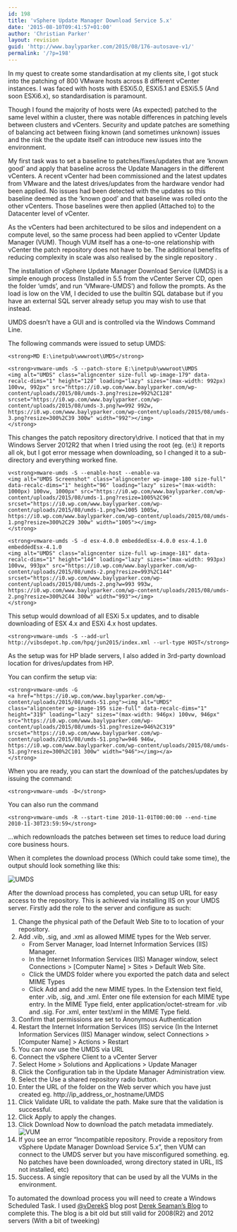 ```yaml
---
id: 198
title: 'vSphere Update Manager Download Service 5.x'
date: '2015-08-10T09:41:57+01:00'
author: 'Christian Parker'
layout: revision
guid: 'http://www.baylyparker.com/2015/08/176-autosave-v1/'
permalink: '/?p=198'
---
```


In my quest to create some standardisation at my clients site, I got stuck into the patching of 800 VMware hosts across 8 different vCenter instances. I was faced with hosts with ESXi5.0, ESXi5.1 and ESXi5.5 (And soon ESXi6.x), so standardisation is paramount.

Though I found the majority of hosts were (As expected) patched to the same level within a cluster, there was notable differences in patching levels between clusters and vCenters. Security and update patches are something of balancing act between fixing known (and sometimes unknown) issues and the risk the the update itself can introduce new issues into the environment.

My first task was to set a baseline to patches/fixes/updates that are ‘known good’ and apply that baseline across the Update Managers in the different vCenters. A recent vCenter had been commissioned and the latest updates from VMware and the latest drives/updates from the hardware vendor had been applied. No issues had been detected with the updates so this baseline deemed as the ‘known good’ and that baseline was rolled onto the other vCenters. Those baselines were then applied (Attached to) to the Datacenter level of vCenter.

As the vCenters had been architectured to be silos and independent on a compute level, so the same process had been applied to vCenter Update Manager (VUM). Though VUM itself has a one-to-one relationship with vCenter the patch repository does not have to be. The additional benefits of reducing complexity in scale was also realised by the single repository .

The installation of vSphere Update Manager Download Service (UMDS) is a simple enough process (Installed in 5.5 from the vCenter Server CD, open the folder ‘umds’, and run ‘VMware-UMDS’) and follow the prompts. As the load is low on the VM, I decided to use the builtin SQL database but if you have an external SQL server already setup you may wish to use that instead.

UMDS doesn’t have a GUI and is controlled via the Windows Command Line.

The following commands were issued to setup UMDS:

```
<strong>MD E:\inetpub\wwwroot\UMDS</strong>
```

```
<strong>vmware-umds -S --patch-store E:\inetpub\wwwroot\UMDS
<img alt="UMDS" class="aligncenter size-full wp-image-179" data-recalc-dims="1" height="128" loading="lazy" sizes="(max-width: 992px) 100vw, 992px" src="https://i0.wp.com/www.baylyparker.com/wp-content/uploads/2015/08/umds-3.png?resize=992%2C128" srcset="https://i0.wp.com/www.baylyparker.com/wp-content/uploads/2015/08/umds-3.png?w=992 992w, https://i0.wp.com/www.baylyparker.com/wp-content/uploads/2015/08/umds-3.png?resize=300%2C39 300w" width="992"></img>
</strong>
```

This changes the patch repository directory\\drive. I noticed that that in my Windows Server 2012R2 that when I tried using the root (eg. (e:\\) it reports all ok, but I got error message when downloading, so I changed it to a sub-directory and everything worked fine.

```
v<strong>mware-umds -S --enable-host --enable-va
<img alt="UMDS Screenshot" class="aligncenter wp-image-180 size-full" data-recalc-dims="1" height="96" loading="lazy" sizes="(max-width: 1000px) 100vw, 1000px" src="https://i0.wp.com/www.baylyparker.com/wp-content/uploads/2015/08/umds-1.png?resize=1005%2C96" srcset="https://i0.wp.com/www.baylyparker.com/wp-content/uploads/2015/08/umds-1.png?w=1005 1005w, https://i0.wp.com/www.baylyparker.com/wp-content/uploads/2015/08/umds-1.png?resize=300%2C29 300w" width="1005"></img>
</strong>
```

```
<strong>vmware-umds -S -d esx-4.0.0 embeddedEsx-4.0.0 esx-4.1.0 embeddedEsx-4.1.0
<img alt="UMDS" class="aligncenter size-full wp-image-181" data-recalc-dims="1" height="144" loading="lazy" sizes="(max-width: 993px) 100vw, 993px" src="https://i0.wp.com/www.baylyparker.com/wp-content/uploads/2015/08/umds-2.png?resize=993%2C144" srcset="https://i0.wp.com/www.baylyparker.com/wp-content/uploads/2015/08/umds-2.png?w=993 993w, https://i0.wp.com/www.baylyparker.com/wp-content/uploads/2015/08/umds-2.png?resize=300%2C44 300w" width="993"></img>
</strong>
```

This setup would download of all ESXi 5.x updates, and to disable downloading of ESX 4.x and ESXi 4.x host updates.

```
<strong>vmware-umds -S --add-url http://vibsdepot.hp.com/hpq/jun2015/index.xml --url-type HOST</strong>
```

As the setup was for HP blade servers, I also added in 3rd-party download location for drives/updates from HP.

You can confirm the setup via:

```
<strong>vmware-umds -G
<a href="https://i0.wp.com/www.baylyparker.com/wp-content/uploads/2015/08/umds-51.png"><img alt="UMDS" class="aligncenter wp-image-195 size-full" data-recalc-dims="1" height="319" loading="lazy" sizes="(max-width: 946px) 100vw, 946px" src="https://i0.wp.com/www.baylyparker.com/wp-content/uploads/2015/08/umds-51.png?resize=946%2C319" srcset="https://i0.wp.com/www.baylyparker.com/wp-content/uploads/2015/08/umds-51.png?w=946 946w, https://i0.wp.com/www.baylyparker.com/wp-content/uploads/2015/08/umds-51.png?resize=300%2C101 300w" width="946"></img></a>
</strong>
```

When you are ready, you can start the download of the patches/updates by issuing the command:

```
<strong>vmware-umds -D</strong>
```

You can also run the command

```
<strong>vmware-umds -R --start-time 2010-11-01T00:00:00 --end-time 2010-11-30T23:59:59</strong>
```

…which redownloads the patches between set times to reduce load during core business hours.

When it completes the download process (Which could take some time), the output should look something like this:

![UMDS](https://i0.wp.com/www.baylyparker.com/wp-content/uploads/2015/08/umds-4-e1438932460641.png?resize=675%2C128)

After the download process has completed, you can setup URL for easy access to the repository. This is achieved via installing IIS on your UMDS server. Firstly add the role to the server and configure as such:

1. Change the physical path of the Default Web Site to to location of your repository.
2. Add .vib, .sig, and .xml as allowed MIME types for the Web server. 
    - From Server Manager, load Internet Information Services (IIS) Manager.
    - In the Internet Information Services (IIS) Manager window, select Connections &gt; \[Computer Name\] &gt; Sites &gt; Default Web Site.
    - Click the UMDS folder where you exported the patch data and select MIME Types
    - Click Add and add the new MIME types. In the Extension text field, enter .vib, .sig, and .xml. Enter one file extension for each MIME type entry. In the MIME Type field, enter application/octet-stream for .vib and .sig. For .xml, enter text/xml in the MIME Type field.
3. Confirm that permissions are set to Anonymous Authentication
4. Restart the Internet Information Services (IIS) service (In the Internet Information Services (IIS) Manager window, select Connections &gt; \[Computer Name\] &gt; Actions &gt; Restart
5. You can now use the UMDS via URL
6. Connect the vSphere Client to a vCenter Server
7. Select Home &gt; Solutions and Applications &gt; Update Manager
8. Click the Configuration tab in the Update Manager Administration view.
9. Select the Use a shared repository radio button.
10. Enter the URL of the folder on the Web server which you have just created eg. http://ip\_address\_or\_hostname/UMDS
11. Click Validate URL to validate the path. Make sure that the validation is successful.
12. Click Apply to apply the changes.
13. Click Download Now to download the patch metadata immediately.![VUM](https://i0.wp.com/www.baylyparker.com/wp-content/uploads/2015/08/VUM-Conected.png?resize=790%2C429)
14. If you see an error “Incompatible repository. Provide a repository from vSphere Update Manager Download Service 5.x”, then VUM can connect to the UMDS server but you have misconfigured something. eg. No patches have been downloaded, wrong directory stated in URL, IIS not installed, etc)
15. Success. A single repository that can be used by all the VUMs in the environment.

To automated the download process you will need to create a Windows Scheduled Task. I used [@<span class="u-linkComplex-target">vDerekS</span>](https://twitter.com/vDerekS) blog post [Derek Seaman’s Blog](http://www.derekseaman.com/2011/11/schedule-vmware-umds-downloads-with.html) to complete this. The blog is a bit old but still valid for 2008(R2) and 2012 servers (With a bit of tweeking)